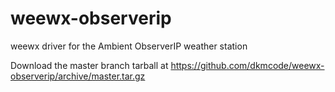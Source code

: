 # weewx-observerip
weewx driver for the Ambient ObserverIP weather station

Download the master branch tarball at https://github.com/dkmcode/weewx-observerip/archive/master.tar.gz

